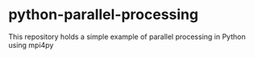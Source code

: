 # python-parallel-processing
 This repository holds a simple example of parallel processing in Python using mpi4py
